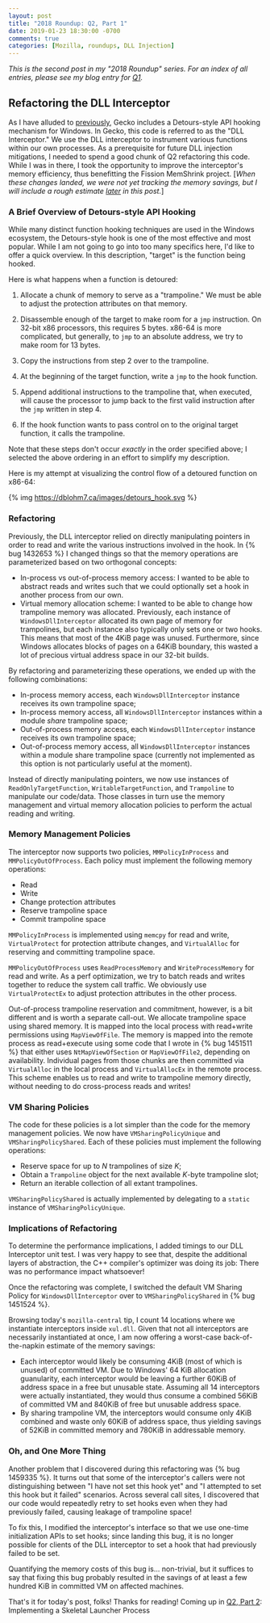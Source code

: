```yaml
---
layout: post
title: "2018 Roundup: Q2, Part 1"
date: 2019-01-23 18:30:00 -0700
comments: true
categories: [Mozilla, roundups, DLL Injection]
---
```

*This is the second post in my "2018 Roundup" series. For an index of all entries, please see my 
blog entry for [Q1](https://dblohm7.ca/blog/2019/01/18/2018-roundup-q1/).*

Refactoring the DLL Interceptor
-------------------------------

As I have alluded to [previously](https://dblohm7.ca/blog/2016/01/11/bugs-from-hell-injected-third-party-code-plus-detours-equals-a-bad-time/), 
Gecko includes a Detours-style API hooking mechanism for Windows. In Gecko, this code is referred to 
as the "DLL Interceptor." We use the DLL interceptor to instrument various functions within our own 
processes. As a prerequisite for future DLL injection mitigations, I needed to spend a good chunk of 
Q2 refactoring this code. While I was in there, I took the opportunity to improve the interceptor's 
memory efficiency, thus benefitting the Fission MemShrink project. [*When these changes landed, we were 
not yet tracking the memory savings, but I will include a rough estimate [later](#vmsharing) in this post.*]


### A Brief Overview of Detours-style API Hooking

While many distinct function hooking techniques are used in the Windows ecosystem, the Detours-style 
hook is one of the most effective and most popular. While I am not going to go into too many specifics 
here, I'd like to offer a quick overview. In this description, "target" is the function being hooked.

Here is what happens when a function is detoured:

1. Allocate a chunk of memory to serve as a "trampoline." We must be able to adjust the protection 
attributes on that memory.

2. Disassemble enough of the target to make room for a `jmp` instruction. On 32-bit x86 processors, 
this requires 5 bytes. x86-64 is more complicated, but generally, to `jmp` to an absolute address, we 
try to make room for 13 bytes.

3. Copy the instructions from step 2 over to the trampoline.

4. At the beginning of the target function, write a `jmp` to the hook function.

5. Append additional instructions to the trampoline that, when executed, will cause the processor to 
jump back to the first valid instruction after the `jmp` written in step 4.

6. If the hook function wants to pass control on to the original target function, it calls the 
trampoline.

Note that these steps don't occur *exactly* in the order specified above; I selected the above ordering 
in an effort to simplify my description.

Here is my attempt at visualizing the control flow of a detoured function on x86-64:

{% img https://dblohm7.ca/images/detours_hook.svg %}

### Refactoring

Previously, the DLL interceptor relied on directly manipulating pointers in order to read and write the 
various instructions involved in the hook. In {% bug 1432653 %} I changed things so that the memory 
operations are parameterized based on two orthogonal concepts:

* In-process vs out-of-process memory access: I wanted to be able to abstract reads and writes such 
that we could optionally set a hook in another process from our own.
* Virtual memory allocation scheme: I wanted to be able to change how trampoline memory was allocated. 
Previously, each instance of `WindowsDllInterceptor` allocated its own page of memory for trampolines, 
but each instance also typically only sets one or two hooks. This means that most of the 4KiB page 
was unused. Furthermore, since Windows allocates blocks of pages on a 64KiB boundary, this wasted a 
lot of precious virtual address space in our 32-bit builds.

By refactoring and parameterizing these operations, we ended up with the following combinations:

* In-process memory access, each `WindowsDllInterceptor` instance receives its own trampoline space;
* In-process memory access, all `WindowsDllInterceptor` instances within a module *share* trampoline space;
* Out-of-process memory access, each `WindowsDllInterceptor` instance receives its own trampoline space;
* Out-of-process memory access, all `WindowsDllInterceptor` instances within a module share trampoline space (currently 
not implemented as this option is not particularly useful at the moment).

Instead of directly manipulating pointers, we now use instances of `ReadOnlyTargetFunction`, 
`WritableTargetFunction`, and `Trampoline` to manipulate our code/data. Those classes in turn use the 
memory management and virtual memory allocation policies to perform the actual reading and writing.

### Memory Management Policies

The interceptor now supports two policies, `MMPolicyInProcess` and `MMPolicyOutOfProcess`. Each policy 
must implement the following memory operations:

* Read
* Write
* Change protection attributes
* Reserve trampoline space
* Commit trampoline space

`MMPolicyInProcess` is implemented using `memcpy` for read and write, `VirtualProtect` 
for protection attribute changes, and `VirtualAlloc` for reserving and committing trampoline space.

`MMPolicyOutOfProcess` uses `ReadProcessMemory` and `WriteProcessMemory` for read and write. As a perf 
optimization, we try to batch reads and writes together to reduce the system call traffic. We obviously 
use `VirtualProtectEx` to adjust protection attributes in the other process.

Out-of-process trampoline reservation and commitment, however, is a bit different and is worth a 
separate call-out. We allocate trampoline space using shared memory. It is mapped into the local 
process with read+write permissions using `MapViewOfFile`. The memory is mapped into the remote process 
as read+execute using some code that I wrote in {% bug 1451511 %} that either uses `NtMapViewOfSection` or 
`MapViewOfFile2`, depending on availability. Individual pages from those chunks are then committed via 
`VirtualAlloc` in the local process and `VirtualAllocEx` in the remote process. This scheme enables 
us to read and write to trampoline memory directly, without needing to do cross-process reads and writes!

### VM Sharing Policies

The code for these policies is a lot simpler than the code for the memory management policies. We now 
have `VMSharingPolicyUnique` and `VMSharingPolicyShared`. Each of these policies must implement the 
following operations:

* Reserve space for up to *N* trampolines of size *K*;
* Obtain a `Trampoline` object for the next available *K*-byte trampoline slot;
* Return an iterable collection of all extant trampolines.

`VMSharingPolicyShared` is actually implemented by delegating to a `static` instance of 
`VMSharingPolicyUnique`.

### Implications of Refactoring

To determine the performance implications, I added timings to our DLL Interceptor unit test. I was 
very happy to see that, despite the additional layers of abstraction, the C++ compiler's optimizer was 
doing its job: There was no performance impact whatsoever!

<a name="vmsharing"></a>Once the refactoring was complete, I switched the default VM Sharing Policy for `WindowsDllInterceptor` 
over to `VMSharingPolicyShared` in {% bug 1451524 %}.

Browsing today's `mozilla-central` tip, I count 14 locations where we instantiate interceptors inside
`xul.dll`. Given that not all interceptors are necessarily instantiated at once, I am now offering a
worst-case back-of-the-napkin estimate of the memory savings:

* Each interceptor would likely be consuming 4KiB (most of which is unused) of committed VM. Due to 
Windows' 64 KiB allocation guanularity, each interceptor would be leaving a further 60KiB 
of address space in a free but unusable state. Assuming all 14 interceptors were actually instantiated, 
they would thus consume a combined 56KiB of committed VM and 840KiB of free but unusable address space.
* By sharing trampoline VM, the interceptors would consume only 4KiB combined and waste only 60KiB of 
address space, thus yielding savings of 52KiB in committed memory and 780KiB in addressable memory.

### Oh, and One More Thing

Another problem that I discovered during this refactoring was {% bug 1459335 %}. It turns out that some 
of the interceptor's callers were not distinguishing between "I have not set this hook yet" and "I 
attempted to set this hook but it failed" scenarios. Across several call sites, I discovered that 
our code would repeatedly retry to set hooks even when they had previously failed, causing leakage 
of trampoline space!

To fix this, I modified the interceptor's interface so that we use one-time initialization APIs to 
set hooks; since landing this bug, it is no longer possible for clients of the DLL interceptor to 
set a hook that had previously failed to be set.

Quantifying the memory costs of this bug is... non-trivial, but it suffices to say that fixing 
this bug probably resulted in the savings of at least a few hundred KiB in committed VM on 
affected machines.

That's it for today's post, folks! Thanks for reading! Coming up in [Q2, Part 2](https://dblohm7.ca/blog/2021/01/04/2018-roundup-q2-part2/): Implementing a Skeletal Launcher Process

